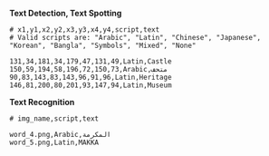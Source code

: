 **Text Detection, Text Spotting**

```text
# x1,y1,x2,y2,x3,y3,x4,y4,script,text
# Valid scripts are: "Arabic", "Latin", "Chinese", "Japanese", "Korean", "Bangla", "Symbols", "Mixed", "None"

131,34,181,34,179,47,131,49,Latin,Castle
150,59,194,58,196,72,150,73,Arabic,متحف
90,83,143,83,143,96,91,96,Latin,Heritage
146,81,200,80,201,93,147,94,Latin,Museum
```

**Text Recognition**

```text
# img_name,script,text

word_4.png,Arabic,المكرمة
word_5.png,Latin,MAKKA
```
